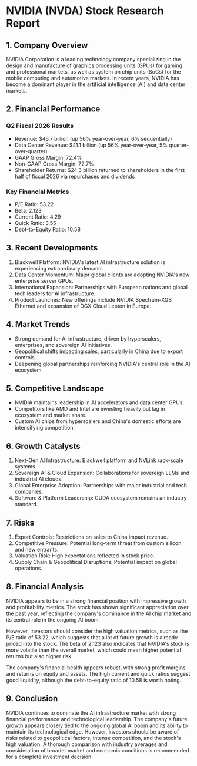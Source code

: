 # NVIDIA (NVDA) Stock Research Report

## 1. Company Overview
NVIDIA Corporation is a leading technology company specializing in the design and manufacture of graphics processing units (GPUs) for gaming and professional markets, as well as system on chip units (SoCs) for the mobile computing and automotive markets. In recent years, NVIDIA has become a dominant player in the artificial intelligence (AI) and data center markets.

## 2. Financial Performance

### Q2 Fiscal 2026 Results
- Revenue: $46.7 billion (up 56% year-over-year, 6% sequentially)
- Data Center Revenue: $41.1 billion (up 56% year-over-year, 5% quarter-over-quarter)
- GAAP Gross Margin: 72.4%
- Non-GAAP Gross Margin: 72.7%
- Shareholder Returns: $24.3 billion returned to shareholders in the first half of fiscal 2026 via repurchases and dividends

### Key Financial Metrics
- P/E Ratio: 53.22
- Beta: 2.123
- Current Ratio: 4.29
- Quick Ratio: 3.55
- Debt-to-Equity Ratio: 10.58

## 3. Recent Developments

1. Blackwell Platform: NVIDIA's latest AI infrastructure solution is experiencing extraordinary demand.
2. Data Center Momentum: Major global clients are adopting NVIDIA's new enterprise server GPUs.
3. International Expansion: Partnerships with European nations and global tech leaders for AI infrastructure.
4. Product Launches: New offerings include NVIDIA Spectrum-XGS Ethernet and expansion of DGX Cloud Lepton in Europe.

## 4. Market Trends

- Strong demand for AI infrastructure, driven by hyperscalers, enterprises, and sovereign AI initiatives.
- Geopolitical shifts impacting sales, particularly in China due to export controls.
- Deepening global partnerships reinforcing NVIDIA's central role in the AI ecosystem.

## 5. Competitive Landscape

- NVIDIA maintains leadership in AI accelerators and data center GPUs.
- Competitors like AMD and Intel are investing heavily but lag in ecosystem and market share.
- Custom AI chips from hyperscalers and China's domestic efforts are intensifying competition.

## 6. Growth Catalysts

1. Next-Gen AI Infrastructure: Blackwell platform and NVLink rack-scale systems.
2. Sovereign AI & Cloud Expansion: Collaborations for sovereign LLMs and industrial AI clouds.
3. Global Enterprise Adoption: Partnerships with major industrial and tech companies.
4. Software & Platform Leadership: CUDA ecosystem remains an industry standard.

## 7. Risks

1. Export Controls: Restrictions on sales to China impact revenue.
2. Competitive Pressure: Potential long-term threat from custom silicon and new entrants.
3. Valuation Risk: High expectations reflected in stock price.
4. Supply Chain & Geopolitical Disruptions: Potential impact on global operations.

## 8. Financial Analysis

NVIDIA appears to be in a strong financial position with impressive growth and profitability metrics. The stock has shown significant appreciation over the past year, reflecting the company's dominance in the AI chip market and its central role in the ongoing AI boom.

However, investors should consider the high valuation metrics, such as the P/E ratio of 53.22, which suggests that a lot of future growth is already priced into the stock. The beta of 2.123 also indicates that NVIDIA's stock is more volatile than the overall market, which could mean higher potential returns but also higher risk.

The company's financial health appears robust, with strong profit margins and returns on equity and assets. The high current and quick ratios suggest good liquidity, although the debt-to-equity ratio of 10.58 is worth noting.

## 9. Conclusion

NVIDIA continues to dominate the AI infrastructure market with strong financial performance and technological leadership. The company's future growth appears closely tied to the ongoing global AI boom and its ability to maintain its technological edge. However, investors should be aware of risks related to geopolitical factors, intense competition, and the stock's high valuation. A thorough comparison with industry averages and consideration of broader market and economic conditions is recommended for a complete investment decision.
